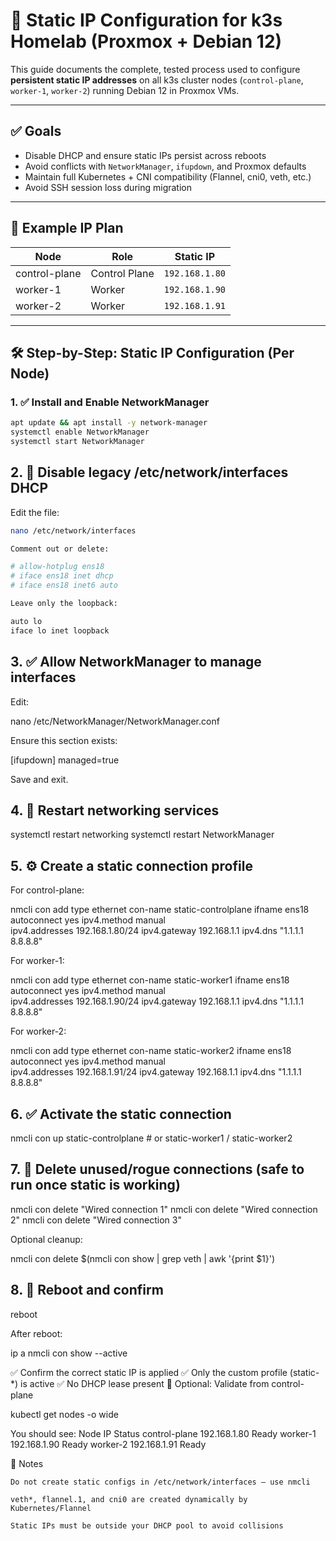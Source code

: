 # 📡 Static IP Configuration for k3s Homelab (Proxmox + Debian 12)

This guide documents the complete, tested process used to configure **persistent static IP addresses** on all k3s cluster nodes (`control-plane`, `worker-1`, `worker-2`) running Debian 12 in Proxmox VMs.

---

## ✅ Goals

- Disable DHCP and ensure static IPs persist across reboots
- Avoid conflicts with `NetworkManager`, `ifupdown`, and Proxmox defaults
- Maintain full Kubernetes + CNI compatibility (Flannel, cni0, veth, etc.)
- Avoid SSH session loss during migration

---

## 🧱 Example IP Plan

| Node           | Role           | Static IP        |
|----------------|----------------|------------------|
| control-plane  | Control Plane  | `192.168.1.80`   |
| worker-1       | Worker         | `192.168.1.90`   |
| worker-2       | Worker         | `192.168.1.91`   |

---

## 🛠 Step-by-Step: Static IP Configuration (Per Node)

### 1. ✅ Install and Enable NetworkManager

```bash
apt update && apt install -y network-manager
systemctl enable NetworkManager
systemctl start NetworkManager
```

## 2. 🧼 Disable legacy /etc/network/interfaces DHCP

Edit the file:
```bash
nano /etc/network/interfaces

Comment out or delete:

# allow-hotplug ens18
# iface ens18 inet dhcp
# iface ens18 inet6 auto

Leave only the loopback:

auto lo
iface lo inet loopback
```
## 3. ✅ Allow NetworkManager to manage interfaces

Edit:

nano /etc/NetworkManager/NetworkManager.conf

Ensure this section exists:

[ifupdown]
managed=true

Save and exit.
## 4. 🔄 Restart networking services

systemctl restart networking
systemctl restart NetworkManager

## 5. ⚙️ Create a static connection profile

For control-plane:

nmcli con add type ethernet con-name static-controlplane ifname ens18 autoconnect yes ipv4.method manual \
ipv4.addresses 192.168.1.80/24 ipv4.gateway 192.168.1.1 ipv4.dns "1.1.1.1 8.8.8.8"

For worker-1:

nmcli con add type ethernet con-name static-worker1 ifname ens18 autoconnect yes ipv4.method manual \
ipv4.addresses 192.168.1.90/24 ipv4.gateway 192.168.1.1 ipv4.dns "1.1.1.1 8.8.8.8"

For worker-2:

nmcli con add type ethernet con-name static-worker2 ifname ens18 autoconnect yes ipv4.method manual \
ipv4.addresses 192.168.1.91/24 ipv4.gateway 192.168.1.1 ipv4.dns "1.1.1.1 8.8.8.8"

## 6. ✅ Activate the static connection

nmcli con up static-controlplane   # or static-worker1 / static-worker2

## 7. 🧹 Delete unused/rogue connections (safe to run once static is working)

nmcli con delete "Wired connection 1"
nmcli con delete "Wired connection 2"
nmcli con delete "Wired connection 3"

Optional cleanup:

nmcli con delete $(nmcli con show | grep veth | awk '{print $1}')

## 8. 🔁 Reboot and confirm

reboot

After reboot:

ip a
nmcli con show --active

✅ Confirm the correct static IP is applied
✅ Only the custom profile (static-*) is active
✅ No DHCP lease present
🧪 Optional: Validate from control-plane

kubectl get nodes -o wide

You should see:
Node	IP	Status
control-plane	192.168.1.80	Ready
worker-1	192.168.1.90	Ready
worker-2	192.168.1.91	Ready


🧠 Notes

    Do not create static configs in /etc/network/interfaces — use nmcli

    veth*, flannel.1, and cni0 are created dynamically by Kubernetes/Flannel

    Static IPs must be outside your DHCP pool to avoid collisions
